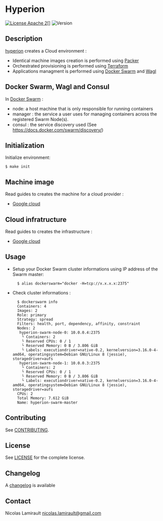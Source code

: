 # Hyperion

[![License Apache 2][badge-license]][LICENSE][]
![Version][badge-release]

## Description

[hyperion][] creates a Cloud environment :

- Identical machine images creation is performed using [Packer][]
- Orchestrated provisioning is performed using [Terraform][]
- Applications managment is performed using [Docker Swarm][] and [Wagl][]

## Docker Swarm, Wagl and Consul

In [Docker Swarm][] :

- node: a host machine that is only responsible for running containers
- manager : the service a user uses for managing containers across the registered Swarm Node(s).
- consul : the service discovery used (See https://docs.docker.com/swarm/discovery/)





## Initialization

Initialize environment:

    $ make init


## Machine image

Read guides to creates the machine for a cloud provider :

* [Google cloud](https://github.com/portefaix/hyperion-swarm/blob/packer/google/README.md)

## Cloud infratructure

Read guides to creates the infrastructure :

* [Google cloud](https://github.com/portefaix/hyperion-swarm/blob/infra/google/README.md)


## Usage

* Setup your Docker Swarm cluster informations using IP address of the Swarm master:

        $ alias dockerswarm="docker -H=tcp://x.x.x.x:2375"

* Check cluster informations :

        $ dockerswarm info
        Containers: 4
        Images: 2
        Role: primary
        Strategy: spread
        Filters: health, port, dependency, affinity, constraint
        Nodes: 2
         hyperion-swarm-node-0: 10.0.0.4:2375
          └ Containers: 2
          └ Reserved CPUs: 0 / 1
          └ Reserved Memory: 0 B / 3.806 GiB
          └ Labels: executiondriver=native-0.2, kernelversion=3.16.0-4-amd64, operatingsystem=Debian GNU/Linux 8 (jessie), storagedriver=aufs
         hyperion-swarm-node-1: 10.0.0.3:2375
          └ Containers: 2
          └ Reserved CPUs: 0 / 1
          └ Reserved Memory: 0 B / 3.806 GiB
          └ Labels: executiondriver=native-0.2, kernelversion=3.16.0-4-amd64, operatingsystem=Debian GNU/Linux 8 (jessie), storagedriver=aufs
        CPUs: 2
        Total Memory: 7.612 GiB
        Name: hyperion-swarm-master



## Contributing

See [CONTRIBUTING](CONTRIBUTING.md).


## License

See [LICENSE][] for the complete license.


## Changelog

A [changelog](ChangeLog.md) is available


## Contact

Nicolas Lamirault <nicolas.lamirault@gmail.com>


[hyperion]: https://github.com/portefaix/hyperion-swarm
[LICENSE]: https://github.com/portefaix/hyperion-swarm/blob/master/LICENSE
[Issue tracker]: https://github.com/portefaix/hyperion-swarm/issues

[Docker Swarm]: https://github.com/docker/swarm
[Wagl]: https://github.com/ahmetalpbalkan/wagl

[terraform]: https://terraform.io
[packer]: https://packer.io

[badge-license]: https://img.shields.io/badge/license-Apache_2-green.svg
[badge-release]: https://img.shields.io/github/release/portefaix/hyperion-swarm.svg
